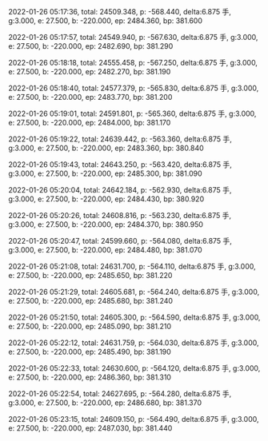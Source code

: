 2022-01-26 05:17:36, total: 24509.348, p: -568.440, delta:6.875 手, g:3.000, e: 27.500, b: -220.000, ep: 2484.360, bp: 381.600

2022-01-26 05:17:57, total: 24549.940, p: -567.630, delta:6.875 手, g:3.000, e: 27.500, b: -220.000, ep: 2482.690, bp: 381.290

2022-01-26 05:18:18, total: 24555.458, p: -567.250, delta:6.875 手, g:3.000, e: 27.500, b: -220.000, ep: 2482.270, bp: 381.190

2022-01-26 05:18:40, total: 24577.379, p: -565.830, delta:6.875 手, g:3.000, e: 27.500, b: -220.000, ep: 2483.770, bp: 381.200

2022-01-26 05:19:01, total: 24591.801, p: -565.360, delta:6.875 手, g:3.000, e: 27.500, b: -220.000, ep: 2484.000, bp: 381.170

2022-01-26 05:19:22, total: 24639.442, p: -563.360, delta:6.875 手, g:3.000, e: 27.500, b: -220.000, ep: 2483.360, bp: 380.840

2022-01-26 05:19:43, total: 24643.250, p: -563.420, delta:6.875 手, g:3.000, e: 27.500, b: -220.000, ep: 2485.300, bp: 381.090

2022-01-26 05:20:04, total: 24642.184, p: -562.930, delta:6.875 手, g:3.000, e: 27.500, b: -220.000, ep: 2484.430, bp: 380.920

2022-01-26 05:20:26, total: 24608.816, p: -563.230, delta:6.875 手, g:3.000, e: 27.500, b: -220.000, ep: 2484.370, bp: 380.950

2022-01-26 05:20:47, total: 24599.660, p: -564.080, delta:6.875 手, g:3.000, e: 27.500, b: -220.000, ep: 2484.480, bp: 381.070

2022-01-26 05:21:08, total: 24631.700, p: -564.110, delta:6.875 手, g:3.000, e: 27.500, b: -220.000, ep: 2485.650, bp: 381.220

2022-01-26 05:21:29, total: 24605.681, p: -564.240, delta:6.875 手, g:3.000, e: 27.500, b: -220.000, ep: 2485.680, bp: 381.240

2022-01-26 05:21:50, total: 24605.300, p: -564.590, delta:6.875 手, g:3.000, e: 27.500, b: -220.000, ep: 2485.090, bp: 381.210

2022-01-26 05:22:12, total: 24631.759, p: -564.030, delta:6.875 手, g:3.000, e: 27.500, b: -220.000, ep: 2485.490, bp: 381.190

2022-01-26 05:22:33, total: 24630.600, p: -564.120, delta:6.875 手, g:3.000, e: 27.500, b: -220.000, ep: 2486.360, bp: 381.310

2022-01-26 05:22:54, total: 24627.695, p: -564.280, delta:6.875 手, g:3.000, e: 27.500, b: -220.000, ep: 2486.680, bp: 381.370

2022-01-26 05:23:15, total: 24609.150, p: -564.490, delta:6.875 手, g:3.000, e: 27.500, b: -220.000, ep: 2487.030, bp: 381.440